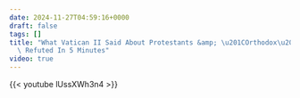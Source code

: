 ```yaml
---
date: 2024-11-27T04:59:16+0000
draft: false
tags: []
title: "What Vatican II Said About Protestants &amp; \u201COrthodox\u201D \u2013 Heresy\
  \ Refuted In 5 Minutes"
video: true
---
```



{{< youtube lUssXWh3n4 >}}
